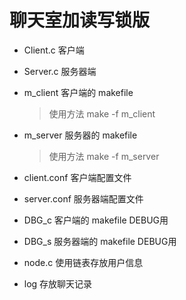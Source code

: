 # 聊天室加读写锁版

- Client.c 客户端

- Server.c 服务器端

- m_client 客户端的 makefile 

  > 使用方法 make -f m_client 

- m_server 服务器的 makefile 

  > 使用方法 make -f m_server

- client.conf 客户端配置文件

- server.conf 服务器端配置文件

- DBG_c 客户端的 makefile DEBUG用

- DBG_s 服务器端的 makefile DEBUG用

- node.c 使用链表存放用户信息

- log 存放聊天记录